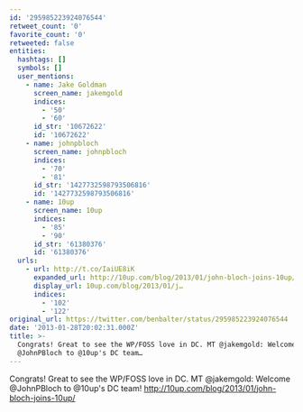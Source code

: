 ```yaml
---
id: '295985223924076544'
retweet_count: '0'
favorite_count: '0'
retweeted: false
entities:
  hashtags: []
  symbols: []
  user_mentions:
    - name: Jake Goldman
      screen_name: jakemgold
      indices:
        - '50'
        - '60'
      id_str: '10672622'
      id: '10672622'
    - name: johnpbloch
      screen_name: johnpbloch
      indices:
        - '70'
        - '81'
      id_str: '1427732598793506816'
      id: '1427732598793506816'
    - name: 10up
      screen_name: 10up
      indices:
        - '85'
        - '90'
      id_str: '61380376'
      id: '61380376'
  urls:
    - url: http://t.co/IaiUE8iK
      expanded_url: http://10up.com/blog/2013/01/john-bloch-joins-10up/
      display_url: 10up.com/blog/2013/01/j…
      indices:
        - '102'
        - '122'
original_url: https://twitter.com/benbalter/status/295985223924076544
date: '2013-01-28T20:02:31.000Z'
title: >-
  Congrats! Great to see the WP/FOSS love in DC. MT @jakemgold: Welcome
  @JohnPBloch to @10up's DC team…
---
```


Congrats! Great to see the WP/FOSS love in DC. MT @jakemgold: Welcome @JohnPBloch to @10up's DC team! http://10up.com/blog/2013/01/john-bloch-joins-10up/